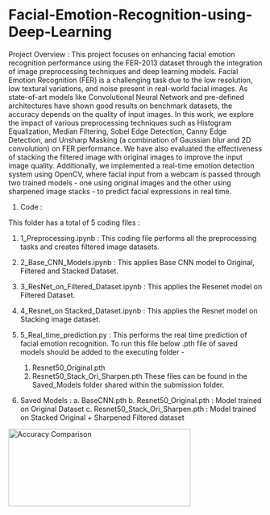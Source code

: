 # Facial-Emotion-Recognition-using-Deep-Learning

Project Overview :
This project focuses on enhancing facial emotion recognition performance using the FER-2013 dataset through the integration of image preprocessing techniques and deep learning models. Facial Emotion Recognition (FER) is a challenging task due to the low resolution, low textural variations, and noise present in real-world facial images. As state-of-art models like Convolutional Neural Network and pre-defined architectures have shown good results on benchmark datasets, the accuracy depends on the quality of input images.
In this work, we explore the impact of various preprocessing techniques such as Histogram Equalization, Median Filtering, Sobel Edge Detection, Canny Edge Detection, and Unsharp Masking (a combination of Gaussian blur and 2D convolution) on FER performance. We have also evaluated the effectiveness of stacking the filtered image with original images to improve the input image quality. Additionally, we implemented a real-time emotion detection system using OpenCV, where facial input from a webcam is passed through two trained models - one using original images and the other using sharpened image stacks - to predict facial expressions in real time.

1.	Code : 

This folder has a total of 5 coding files : 
1.	1_Preprocessing.ipynb :  This coding file performs all the preprocessing tasks and creates filtered image datasets.

2.	2_Base_CNN_Models.ipynb :  This applies Base CNN model to Original, Filtered and Stacked Dataset.

3.	3_ResNet_on_Filtered_Dataset.ipynb  : This applies the Resenet model on Filtered Dataset.

4.	4_Resnet_on Stacked_Dataset.ipynb : This applies the Resnet model on Stacking image dataset.

5.	5_Real_time_prediction.py : This performs the real time prediction of facial emotion recognition. To run this file below .pth file of saved models should be added to the executing folder - 
	1. Resnet50_Original.pth
	2. Resnet50_Stack_Ori_Sharpen.pth
These files can be found in the Saved_Models folder shared within the submission folder.

2.	Saved Models : 
a.	BaseCNN.pth
b.	Resnet50_Original.pth : Model trained on Original Dataset
c.	Resnet50_Stack_Ori_Sharpen.pth : Model trained on Stacked Original + Sharpened Filtered dataset

<img width="361" height="154" alt="Accuracy Comparison" src="https://github.com/user-attachments/assets/0828f973-3ae3-49e6-8e17-baef13855a1f" />

